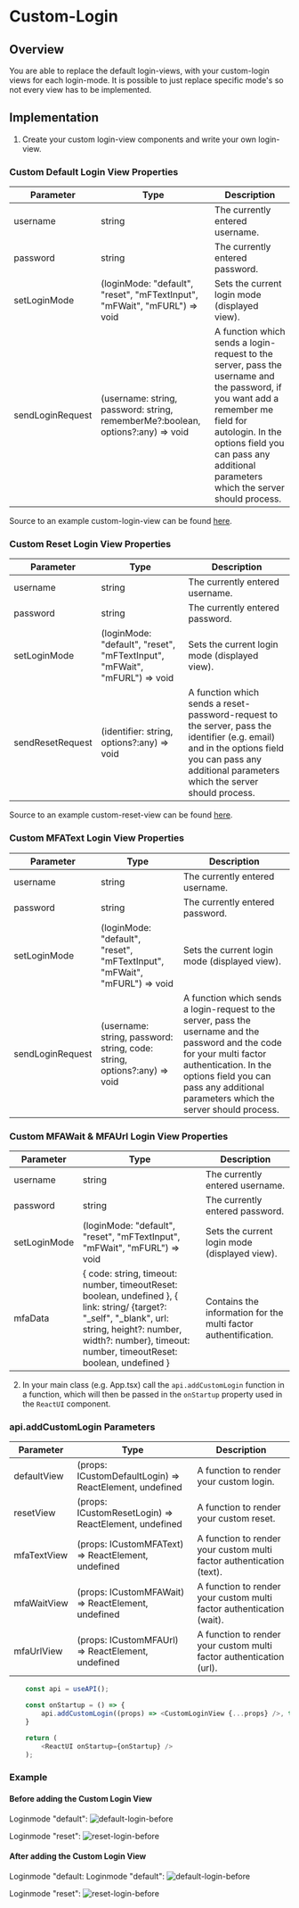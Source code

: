 # Custom-Login

## Overview
You are able to replace the default login-views, with your custom-login views for each login-mode. It is possible to just replace specific mode's so not every view has to be implemented.

## Implementation
1. Create your custom login-view components and write your own login-view.

### Custom Default Login View Properties
Parameter | Type | Description
--- | --- | --- |
username | string | The currently entered username.
password | string | The currently entered password.
setLoginMode | (loginMode: "default", "reset", "mFTextInput", "mFWait", "mFURL") => void | Sets the current login mode (displayed view).
sendLoginRequest| (username: string, password: string, rememberMe?:boolean, options?:any) => void | A function which sends a login-request to the server, pass the username and the password, if you want add a remember me field for autologin. In the options field you can pass any additional parameters which the server should process.

Source to an example custom-login-view can be found [here](../../features/CustomLoginView.tsx).

### Custom Reset Login View Properties
Parameter | Type | Description
--- | --- | --- |
username | string | The currently entered username.
password | string | The currently entered password.
setLoginMode | (loginMode: "default", "reset", "mFTextInput", "mFWait", "mFURL") => void | Sets the current login mode (displayed view).
sendResetRequest | (identifier: string, options?:any) => void | A function which sends a reset-password-request to the server, pass the identifier (e.g. email) and in the options field you can pass any additional parameters which the server should process.

Source to an example custom-reset-view can be found [here](../../features/CustomResetView.tsx).

### Custom MFAText Login View Properties
Parameter | Type | Description
--- | --- | --- |
username | string | The currently entered username.
password | string | The currently entered password.
setLoginMode | (loginMode: "default", "reset", "mFTextInput", "mFWait", "mFURL") => void | Sets the current login mode (displayed view).
sendLoginRequest| (username: string, password: string, code: string, options?:any) => void | A function which sends a login-request to the server, pass the username and the password and the code for your multi factor authentication. In the options field you can pass any additional parameters which the server should process.

### Custom MFAWait & MFAUrl Login View Properties
Parameter | Type | Description
--- | --- | --- |
username | string | The currently entered username.
password | string | The currently entered password.
setLoginMode | (loginMode: "default", "reset", "mFTextInput", "mFWait", "mFURL") => void | Sets the current login mode (displayed view).
mfaData | { code: string, timeout: number, timeoutReset: boolean, undefined }, { link: string/    {target?: "_self", "_blank", url: string, height?: number, width?: number}, timeout: number, timeoutReset: boolean, undefined } | Contains the information for the multi factor authentification.

2. In your main class (e.g. App.tsx) call the `api.addCustomLogin` function in a function, which will then be passed in the `onStartup` property used in the `ReactUI` component.

### api.addCustomLogin Parameters
Parameter | Type | Description
--- | --- | --- |
defaultView | (props: ICustomDefaultLogin) => ReactElement, undefined | A function to render your custom login.
resetView | (props: ICustomResetLogin) => ReactElement, undefined | A function to render your custom reset.
mfaTextView | (props: ICustomMFAText) => ReactElement, undefined | A function to render your custom multi factor authentication (text).
mfaWaitView | (props: ICustomMFAWait) => ReactElement, undefined | A function to render your custom multi factor authentication (wait).
mfaUrlView | (props: ICustomMFAUrl) => ReactElement, undefined | A function to render your custom multi factor authentication (url).

``` typescript
    const api = useAPI();

    const onStartup = () => {
        api.addCustomLogin((props) => <CustomLoginView {...props} />, true, true);
    }

    return (
        <ReactUI onStartup={onStartup} />
    );
```

### Example

#### **Before adding the Custom Login View**
Loginmode "default":
![default-login-before](../readme-images/custom-login-default-before.PNG)

Loginmode "reset":
![reset-login-before](../readme-images/custom-login-reset-before.PNG)

#### **After adding the Custom Login View**
Loginmode "default:
Loginmode "default":
![default-login-before](../readme-images/custom-login-default-after.PNG)

Loginmode "reset":
![reset-login-before](../readme-images/custom-login-reset-after.PNG)